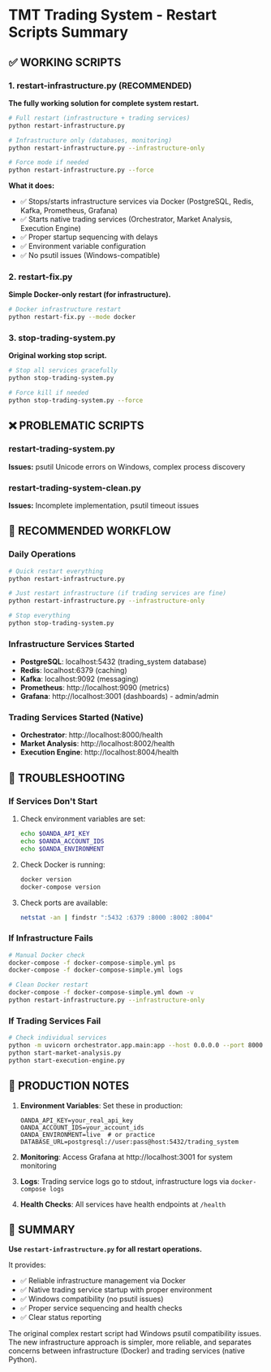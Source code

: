 # TMT Trading System - Restart Scripts Summary

## ✅ WORKING SCRIPTS

### 1. restart-infrastructure.py (RECOMMENDED)
**The fully working solution for complete system restart.**

```bash
# Full restart (infrastructure + trading services)
python restart-infrastructure.py

# Infrastructure only (databases, monitoring)
python restart-infrastructure.py --infrastructure-only

# Force mode if needed
python restart-infrastructure.py --force
```

**What it does:**
- ✅ Stops/starts infrastructure services via Docker (PostgreSQL, Redis, Kafka, Prometheus, Grafana)
- ✅ Starts native trading services (Orchestrator, Market Analysis, Execution Engine)
- ✅ Proper startup sequencing with delays
- ✅ Environment variable configuration
- ✅ No psutil issues (Windows-compatible)

### 2. restart-fix.py 
**Simple Docker-only restart (for infrastructure).**

```bash
# Docker infrastructure restart
python restart-fix.py --mode docker
```

### 3. stop-trading-system.py
**Original working stop script.**

```bash
# Stop all services gracefully  
python stop-trading-system.py

# Force kill if needed
python stop-trading-system.py --force
```

## ❌ PROBLEMATIC SCRIPTS

### restart-trading-system.py
**Issues:** psutil Unicode errors on Windows, complex process discovery

### restart-trading-system-clean.py  
**Issues:** Incomplete implementation, psutil timeout issues

## 🎯 RECOMMENDED WORKFLOW

### Daily Operations
```bash
# Quick restart everything
python restart-infrastructure.py

# Just restart infrastructure (if trading services are fine)
python restart-infrastructure.py --infrastructure-only

# Stop everything
python stop-trading-system.py
```

### Infrastructure Services Started
- **PostgreSQL**: localhost:5432 (trading_system database)
- **Redis**: localhost:6379 (caching)
- **Kafka**: localhost:9092 (messaging)
- **Prometheus**: http://localhost:9090 (metrics)
- **Grafana**: http://localhost:3001 (dashboards) - admin/admin

### Trading Services Started (Native)
- **Orchestrator**: http://localhost:8000/health
- **Market Analysis**: http://localhost:8002/health  
- **Execution Engine**: http://localhost:8004/health

## 🔧 TROUBLESHOOTING

### If Services Don't Start
1. Check environment variables are set:
   ```bash
   echo $OANDA_API_KEY
   echo $OANDA_ACCOUNT_IDS
   echo $OANDA_ENVIRONMENT
   ```

2. Check Docker is running:
   ```bash
   docker version
   docker-compose version
   ```

3. Check ports are available:
   ```bash
   netstat -an | findstr ":5432 :6379 :8000 :8002 :8004"
   ```

### If Infrastructure Fails
```bash
# Manual Docker check
docker-compose -f docker-compose-simple.yml ps
docker-compose -f docker-compose-simple.yml logs

# Clean Docker restart
docker-compose -f docker-compose-simple.yml down -v
python restart-infrastructure.py --infrastructure-only
```

### If Trading Services Fail
```bash
# Check individual services
python -m uvicorn orchestrator.app.main:app --host 0.0.0.0 --port 8000
python start-market-analysis.py  
python start-execution-engine.py
```

## 🚀 PRODUCTION NOTES

1. **Environment Variables**: Set these in production:
   ```
   OANDA_API_KEY=your_real_api_key
   OANDA_ACCOUNT_IDS=your_account_ids  
   OANDA_ENVIRONMENT=live  # or practice
   DATABASE_URL=postgresql://user:pass@host:5432/trading_system
   ```

2. **Monitoring**: Access Grafana at http://localhost:3001 for system monitoring

3. **Logs**: Trading service logs go to stdout, infrastructure logs via `docker-compose logs`

4. **Health Checks**: All services have health endpoints at `/health`

## 📝 SUMMARY

**Use `restart-infrastructure.py` for all restart operations.**

It provides:
- ✅ Reliable infrastructure management via Docker
- ✅ Native trading service startup with proper environment
- ✅ Windows compatibility (no psutil issues)
- ✅ Proper service sequencing and health checks
- ✅ Clear status reporting

The original complex restart script had Windows psutil compatibility issues. The new infrastructure approach is simpler, more reliable, and separates concerns between infrastructure (Docker) and trading services (native Python).